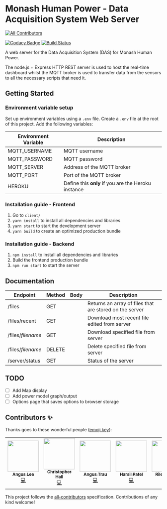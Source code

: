 # Monash Human Power - Data Acquisition System Web Server
[![All Contributors](https://img.shields.io/badge/all_contributors-1-orange.svg?style=flat-square)](#contributors)

[![Codacy Badge](https://api.codacy.com/project/badge/Grade/801356f5a7bf4e84a9229f13b31a081f)](https://app.codacy.com/app/mhp-admin/MHP-DAS-Web-Server?utm_source=github.com&utm_medium=referral&utm_content=Monash-Human-Power/MHP-DAS-Web-Server&utm_campaign=Badge_Grade_Dashboard)
[![Build Status](https://www.travis-ci.org/Monash-Human-Power/MHP-DAS-Web-Server.svg?branch=master)](https://www.travis-ci.org/Monash-Human-Power/MHP-DAS-Web-Server)

A web server for the Data Acquisition System (DAS) for Monash Human Power.

The node.js + Express HTTP REST server is used to host the real-time dashboard whilst the MQTT broker is used to transfer data from the sensors to all the necessary scripts that need it.

## Getting Started

### Environment variable setup

Set up environment variables using a `.env` file. Create a `.env` file at the root of this project. Add the following variables:

| Environment Variable | Description                                         |
| -------------------- | --------------------------------------------------- |
| MQTT_USERNAME        | MQTT username                                       |
| MQTT_PASSWORD        | MQTT password                                       |
| MQTT_SERVER          | Address of the MQTT broker                          |
| MQTT_PORT            | Port of the MQTT broker                             |
| HEROKU               | Define this **only** if you are the Heroku instance |

### Installation guide - Frontend

1. Go to `client/`
2. `yarn install` to install all dependencies and libraries
3. `yarn start` to start the development server
4. `yarn build` to create an optimized production bundle

### Installation guide - Backend

1. `npm install` to install all dependencies and libraries
2. Build the frontend production bundle
3. `npm run start` to start the server

## Documentation

| Endpoint          | Method | Body | Description                                             |
| ----------------- | ------ | ---- | ------------------------------------------------------- |
| /files            | GET    |      | Returns an array of files that are stored on the server |
| /files/recent     | GET    |      | Download most recent file edited from server            |
| /files/_filename_ | GET    |      | Download specified file from server                     |
| /files/_filename_ | DELETE |      | Delete specified file from server                       |
| /server/status    | GET    |      | Status of the server                                    |

## TODO

- [ ] Add Map display
- [ ] Add power model graph/output
- [ ] Options page that saves options to browser storage

## Contributors ✨

Thanks goes to these wonderful people ([emoji key](https://allcontributors.org/docs/en/emoji-key)):

<!-- ALL-CONTRIBUTORS-LIST:START - Do not remove or modify this section -->
<!-- prettier-ignore-start -->
<!-- markdownlint-disable -->
<table>
  <tr>
    <td align="center"><a href="https://khlee.me"><img src="https://avatars3.githubusercontent.com/u/18709969?v=4" width="100px;" alt=""/><br /><sub><b>Angus Lee</b></sub></a><br /><a href="https://github.com/monash-human-power/dashboard/commits?author=khanguslee" title="Code">💻</a></td>
    <td align="center"><a href="https://github.com/hallgchris"><img src="https://avatars2.githubusercontent.com/u/17876556?v=4" width="100px;" alt=""/><br /><sub><b>Christopher Hall</b></sub></a><br /><a href="https://github.com/monash-human-power/dashboard/commits?author=hallgchris" title="Code">💻</a></td>
    <td align="center"><a href="https://angus.ws"><img src="https://avatars1.githubusercontent.com/u/13267947?v=4" width="100px;" alt=""/><br /><sub><b>Angus Trau</b></sub></a><br /><a href="https://github.com/monash-human-power/dashboard/commits?author=angustrau" title="Code">💻</a></td>
    <td align="center"><a href="https://twitter.com/harsilspatel"><img src="https://avatars1.githubusercontent.com/u/25992839?v=4" width="100px;" alt=""/><br /><sub><b>Harsil Patel</b></sub></a><br /><a href="https://github.com/monash-human-power/dashboard/commits?author=harsilspatel" title="Code">💻</a></td>
    <td align="center"><a href="https://github.com/rileyclarke"><img src="https://avatars1.githubusercontent.com/u/24428011?v=4" width="100px;" alt=""/><br /><sub><b>Riley Clarke</b></sub></a><br /><a href="https://github.com/monash-human-power/dashboard/commits?author=rileyclarke" title="Code">💻</a></td>
  </tr>
</table>

<!-- markdownlint-enable -->
<!-- prettier-ignore-end -->
<!-- ALL-CONTRIBUTORS-LIST:END -->

This project follows the [all-contributors](https://github.com/all-contributors/all-contributors) specification. Contributions of any kind welcome!